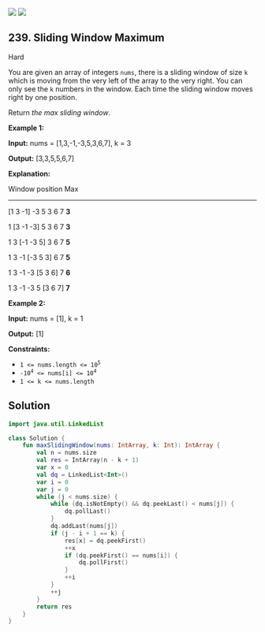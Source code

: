 [![](https://img.shields.io/github/stars/javadev/LeetCode-in-All?label=Stars&style=flat-square)](https://github.com/javadev/LeetCode-in-All)
[![](https://img.shields.io/github/forks/javadev/LeetCode-in-All?label=Fork%20me%20on%20GitHub%20&style=flat-square)](https://github.com/javadev/LeetCode-in-All/fork)

## 239\. Sliding Window Maximum

Hard

You are given an array of integers `nums`, there is a sliding window of size `k` which is moving from the very left of the array to the very right. You can only see the `k` numbers in the window. Each time the sliding window moves right by one position.

Return _the max sliding window_.

**Example 1:**

**Input:** nums = [1,3,-1,-3,5,3,6,7], k = 3

**Output:** [3,3,5,5,6,7]

**Explanation:** 

Window position Max 

--------------- ----- 

[1 3 -1] -3 5 3 6 7 **3** 

1 [3 -1 -3] 5 3 6 7 **3** 

1 3 [-1 -3 5] 3 6 7 **5** 

1 3 -1 [-3 5 3] 6 7 **5** 

1 3 -1 -3 [5 3 6] 7 **6** 

1 3 -1 -3 5 [3 6 7] **7**

**Example 2:**

**Input:** nums = [1], k = 1

**Output:** [1]

**Constraints:**

*   <code>1 <= nums.length <= 10<sup>5</sup></code>
*   <code>-10<sup>4</sup> <= nums[i] <= 10<sup>4</sup></code>
*   `1 <= k <= nums.length`

## Solution

```kotlin
import java.util.LinkedList

class Solution {
    fun maxSlidingWindow(nums: IntArray, k: Int): IntArray {
        val n = nums.size
        val res = IntArray(n - k + 1)
        var x = 0
        val dq = LinkedList<Int>()
        var i = 0
        var j = 0
        while (j < nums.size) {
            while (dq.isNotEmpty() && dq.peekLast() < nums[j]) {
                dq.pollLast()
            }
            dq.addLast(nums[j])
            if (j - i + 1 == k) {
                res[x] = dq.peekFirst()
                ++x
                if (dq.peekFirst() == nums[i]) {
                    dq.pollFirst()
                }
                ++i
            }
            ++j
        }
        return res
    }
}
```